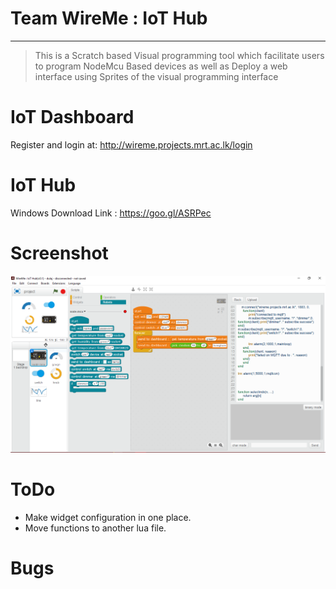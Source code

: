 Team WireMe : IoT Hub
===================
---
> This is a Scratch based Visual programming tool which facilitate users to program NodeMcu Based devices as well as Deploy a web interface using Sprites of the visual programming interface

IoT Dashboard
=============
Register and login at: http://wireme.projects.mrt.ac.lk/login

IoT Hub
=======
Windows Download Link : https://goo.gl/ASRPec

Screenshot
==========
![alt text](src/media/readme/wireme.PNG "WireMe")


ToDo
====
 - Make widget configuration in one place.
 - Move functions to another lua file.

Bugs
====